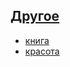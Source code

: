 ## [Другое](https://thesaurus-dostoevsky.github.io/Thesaurus/other)
* [книга](https://thesaurus-dostoevsky.github.io/Thesaurus/книга)
* [красота](https://thesaurus-dostoevsky.github.io/Thesaurus/красота)
